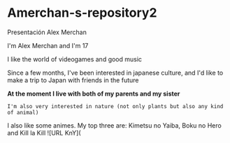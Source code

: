 # Amerchan-s-repository2
Presentación Alex Merchan

I'm Alex Merchan and I'm 17

I like the world of videogames and good music

Since a few months, I've been interested in japanese culture, and I'd like to make a trip to Japan with friends in the future

**At the moment I live with both of my parents and my sister**

``I'm also very interested in nature (not only plants but also any kind of animal)``

  I also like some animes. My top three are: Kimetsu no Yaiba, Boku no Hero and Kill la Kill
  ![URL KnY](
